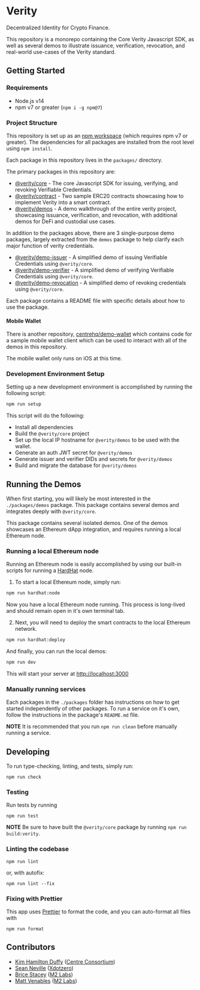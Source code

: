 # Verity

Decentralized Identity for Crypto Finance.

This repository is a monorepo containing the Core Verity Javascript SDK, as well as several demos to illustrate issuance, verification, revocation, and real-world use-cases of the Verity standard.

## Getting Started

### Requirements

- Node.js v14
- npm v7 or greater (`npm i -g npm@7`)

### Project Structure

This repository is set up as an [npm workspace](https://docs.npmjs.com/cli/v7/using-npm/workspaces) (which requires npm v7 or greater). The dependencies for all packages are installed from the root level using `npm install`.

Each package in this repository lives in the `packages/` directory.

The primary packages in this repository are:

- [@verity/core](./packages/verity) - The core Javascript SDK for issuing, verifying, and revoking Verifiable Credentials.
- [@verity/contract](./packages/contract) - Two sample ERC20 contracts showcasing how to implement Verity into a smart contract.
- [@verity/demos](./packages/demos) - A demo walkthrough of the entire verity project, showcasing issuance, verification, and revocation, with additional demos for DeFi and custodial use cases.

In addition to the packages above, there are 3 single-purpose demo packages, largely extracted
from the `demos` package to help clarify each major function of verity credentials.

- [@verity/demo-issuer](./packages/demo-issuer) - A simplified demo of issuing Verifiable Credentials using `@verity/core`.
- [@verity/demo-verifier](./packages/demo-verifier) - A simplified demo of verifying Verifiable Credentials using `@verity/core`.
- [@verity/demo-revocation](./packages/demo-revocation) - A simplified demo of revoking credentials using `@verity/core`.

Each package contains a README file with specific details about how to use the package.

#### Mobile Wallet

There is another repository, [centrehq/demo-wallet](https://github.com/centrehq/demo-wallet) which contains code for a sample mobile wallet client which can be used to interact with all of the demos in this repository.

The mobile wallet only runs on iOS at this time.

### Development Environment Setup

Setting up a new development environment is accomplished by running the following script:

```sh
npm run setup
```

This script will do the following:

- Install all dependencies
- Build the `@verity/core` project
- Set up the local IP hostname for `@verity/demos` to be used with the wallet.
- Generate an auth JWT secret for `@verity/demos`
- Generate issuer and verifier DIDs and secrets for `@verity/demos`
- Build and migrate the database for `@verity/demos`

## Running the Demos

When first starting, you will likely be most interested in the `./packages/demos` package. This package contains several demos and integrates deeply with `@verity/core`.

This package contains several isolated demos. One of the demos showcases an Ethereum dApp integration, and requires running a local Ethereum node.

### Running a local Ethereum node

Running an Ethereum node is easily accomplished by using our built-in scripts for running a [HardHat](https://hardhat.org) node.

1. To start a local Ethereum node, simply run:

```sh
npm run hardhat:node
```

Now you have a local Ethereum node running. This process is long-lived and should remain open in it's own terminal tab.

2. Next, you will need to deploy the smart contracts to the local Ethereum network.

```sh
npm run hardhat:deploy
```

And finally, you can run the local demos:

```sh
npm run dev
```

This will start your server at [http://localhost:3000](http://localhost:3000)

### Manually running services

Each packages in the `./packages` folder has instructions on how to get started
independently of other packages. To run a service on it's own, follow the instructions
in the package's `README.md` file.

**NOTE** It is recommended that you run `npm run clean` before manually running a service.

## Developing

To run type-checking, linting, and tests, simply run:

```
npm run check
```

### Testing

Run tests by running

```
npm run test
```

**NOTE** Be sure to have built the `@verity/core` package by running `npm run build:verity`.

### Linting the codebase

```
npm run lint
```

or, with autofix:

```
npm run lint --fix
```

### Fixing with Prettier

This app uses [Prettier](https://prettier.io) to format the code, and you can auto-format all files with

```
npm run format
```

## Contributors

- [Kim Hamilton Duffy](https://github.com/kimdhamilton) ([Centre Consortium](https://centre.io))
- [Sean Neville](https://github.com/psnevio) ([Xdotzero](http://xdotzero.com))
- [Brice Stacey](https://github.com/bricestacey) ([M2 Labs](https://m2.xyz))
- [Matt Venables](https://github.com/venables) ([M2 Labs](https://m2.xyz))
